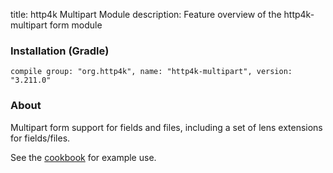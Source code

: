 title: http4k Multipart Module
description: Feature overview of the http4k-multipart form module

### Installation (Gradle)
```compile group: "org.http4k", name: "http4k-multipart", version: "3.211.0"```

### About

Multipart form support for fields and files, including a set of lens extensions for fields/files.

See the [cookbook](/cookbook/multipart_forms/) for example use.
